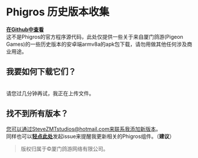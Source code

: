 # Phigros 历史版本收集

[**在Github中查看**](https://github.com/SteveZMTstudios/Phigros-history)<br>
这不是Phigros的官方程序源代码，此处仅提供一些关于来自厦门鸽游(Pigeon Games)的一些历史版本的安卓端armv8a的apk包下载，请勿用做其他任何涉及商业用途。
<br>

## 我要如何下载它们？
<br>请您过几分钟再试，我正在上传文件。

## 找不到所有版本？<br>
您可以通过SteveZMTstudios@hotmail.com来联系我添加新版本。<br>
同样也可以[**轻点此处**](https://github.com/SteveZMTstudios/Phigros-history/issues)发起issue来提醒我更新相关的Phigros组件。（**建议**）
<br>
> 版权归属于&copy;厦门鸽游网络有限公司。
